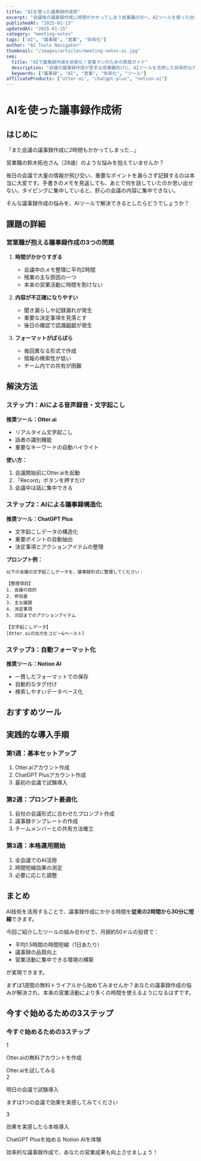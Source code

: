 ```yaml
---
title: "AIを使った議事録作成術"
excerpt: "会議後の議事録作成に時間がかかってしまう営業職の方へ、AIツールを使った効率的な議事録作成方法をご紹介します。"
publishedAt: "2025-01-15"
updatedAt: "2025-01-15"
category: "meeting-notes"
tags: ["AI", "議事録", "営業", "効率化"]
author: "AI Tools Navigator"
thumbnail: "/images/articles/meeting-notes-ai.jpg"
seo:
  title: "AIで議事録作成を効率化！営業マンのための実践ガイド"
  description: "会議の議事録作成が苦手な営業職向けに、AIツールを活用した効率的な方法を解説。時間短縮と品質向上を両立する具体的な手順をご紹介。"
  keywords: ["議事録", "AI", "営業", "効率化", "ツール"]
affiliateProducts: ["otter-ai", "chatgpt-plus", "notion-ai"]
---
```


# AIを使った議事録作成術

## はじめに

「また会議の議事録作成に2時間もかかってしまった...」

営業職の鈴木拓也さん（28歳）のような悩みを抱えていませんか？

毎日の会議で大量の情報が飛び交い、重要なポイントを漏らさず記録するのは本当に大変です。手書きのメモを見返しても、あとで何を話していたのか思い出せない。タイピングに集中していると、肝心の会議の内容に集中できない。

そんな議事録作成の悩みを、AIツールで解決できるとしたらどうでしょうか？

## 課題の詳細

### 営業職が抱える議事録作成の3つの問題

1. **時間がかかりすぎる**
   - 会議中のメモ整理に平均2時間
   - 残業の主な原因の一つ
   - 本来の営業活動に時間を割けない

2. **内容が不正確になりやすい**
   - 聞き漏らしや記録漏れが発生
   - 重要な決定事項を見落とす
   - 後日の確認で認識齟齬が発生

3. **フォーマットがばらばら**
   - 毎回異なる形式で作成
   - 情報の検索性が低い
   - チーム内での共有が困難

## 解決方法

### ステップ1：AIによる音声録音・文字起こし

**推奨ツール：Otter.ai**
- リアルタイム文字起こし
- 話者の識別機能
- 重要なキーワードの自動ハイライト

**使い方：**
1. 会議開始前にOtter.aiを起動
2. 「Record」ボタンを押すだけ
3. 会議中は話に集中できる

### ステップ2：AIによる議事録構造化

**推奨ツール：ChatGPT Plus**
- 文字起こしデータの構造化
- 重要ポイントの自動抽出
- 決定事項とアクションアイテムの整理

**プロンプト例：**
```
以下の会議の文字起こしデータを、議事録形式に整理してください：

【整理項目】
1. 会議の目的
2. 参加者
3. 主な議題
4. 決定事項
5. 次回までのアクションアイテム

【文字起こしデータ】
[Otter.aiの出力をコピー&ペースト]
```

### ステップ3：自動フォーマット化

**推奨ツール：Notion AI**
- 一貫したフォーマットでの保存
- 自動的なタグ付け
- 検索しやすいデータベース化

## おすすめツール

<AffiliateProductCard productId="otter-ai" showFeatures={true} />

<AffiliateProductCard productId="chatgpt-plus" showFeatures={true} />

<AffiliateProductCard productId="notion-ai" showFeatures={true} />

## 実践的な導入手順

### 第1週：基本セットアップ
1. <AffiliateLink productId="otter-ai">Otter.aiアカウント作成</AffiliateLink>
2. <AffiliateLink productId="chatgpt-plus">ChatGPT Plusアカウント作成</AffiliateLink>
3. 最初の会議で試験導入

### 第2週：プロンプト最適化
1. 自社の会議形式に合わせたプロンプト作成
2. 議事録テンプレートの作成
3. チームメンバーとの共有方法確立

### 第3週：本格運用開始
1. 全会議でのAI活用
2. 時間短縮効果の測定
3. 必要に応じた調整

## まとめ

AI技術を活用することで、議事録作成にかかる時間を**従来の2時間から30分に短縮**できます。

今回ご紹介したツールの組み合わせで、月額約50ドルの投資で：
- 平均1.5時間の時間短縮（1日あたり）
- 議事録の品質向上
- 営業活動に集中できる環境の構築

が実現できます。

まずは1週間の無料トライアルから始めてみませんか？あなたの議事録作成の悩みが解決され、本来の営業活動により多くの時間を使えるようになるはずです。

## 今すぐ始めるための3ステップ

<div className="bg-blue-50 p-6 rounded-lg my-8">
  <h3 className="text-lg font-semibold mb-4">今すぐ始めるための3ステップ</h3>
  <div className="space-y-4">
    <div className="flex items-start space-x-3">
      <div className="flex-shrink-0 w-6 h-6 bg-blue-600 text-white rounded-full flex items-center justify-center text-sm font-bold">1</div>
      <div>
        <p className="font-medium">Otter.aiの無料アカウントを作成</p>
        <AffiliateLink productId="otter-ai" variant="button">Otter.aiを試してみる</AffiliateLink>
      </div>
    </div>
    <div className="flex items-start space-x-3">
      <div className="flex-shrink-0 w-6 h-6 bg-blue-600 text-white rounded-full flex items-center justify-center text-sm font-bold">2</div>
      <div>
        <p className="font-medium">明日の会議で試験導入</p>
        <p className="text-sm text-gray-600">まずは1つの会議で効果を実感してみてください</p>
      </div>
    </div>
    <div className="flex items-start space-x-3">
      <div className="flex-shrink-0 w-6 h-6 bg-blue-600 text-white rounded-full flex items-center justify-center text-sm font-bold">3</div>
      <div>
        <p className="font-medium">効果を実感したら本格導入</p>
        <div className="space-x-2 mt-2">
          <AffiliateLink productId="chatgpt-plus" variant="button">ChatGPT Plusを始める</AffiliateLink>
          <AffiliateLink productId="notion-ai" variant="button">Notion AIを体験</AffiliateLink>
        </div>
      </div>
    </div>
  </div>
</div>

効率的な議事録作成で、あなたの営業成果も向上させましょう！